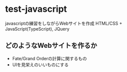 # test-javascript
javascriptの練習をしながらWebサイトを作成
HTML/CSS + JavaScript(TypeScript), JQuery
## どのようなWebサイトを作るか
 * Fate/Grand Orderの計算に関するもの
 * UIを見栄えのいいものにする
